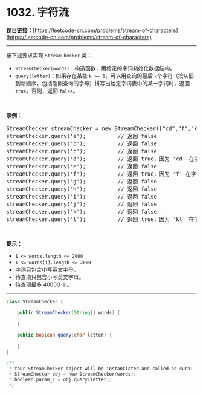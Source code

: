 # 1032. 字符流

**题目链接：**[https://leetcode-cn.com/problems/stream-of-characters](https://leetcode-cn.com/problems/stream-of-characters)

---

<div class="content__1Y2H">
 <div class="notranslate">
  <p>按下述要求实现 <code>StreamChecker</code> 类：</p> 
  <ul> 
   <li><code>StreamChecker(words)</code>：构造函数，用给定的字词初始化数据结构。</li> 
   <li><code>query(letter)</code>：如果存在某些 <code>k &gt;= 1</code>，可以用查询的最后 <code>k</code>个字符（按从旧到新顺序，包括刚刚查询的字母）拼写出给定字词表中的某一字词时，返回 <code>true</code>。否则，返回 <code>false</code>。</li> 
  </ul> 
  <p>&nbsp;</p> 
  <p><strong>示例：</strong></p> 
  <pre class="language-text">StreamChecker streamChecker = new StreamChecker(["cd","f","kl"]); // 初始化字典
streamChecker.query('a');          // 返回 false
streamChecker.query('b');          // 返回 false
streamChecker.query('c');          // 返回 false
streamChecker.query('d');          // 返回 true，因为 'cd' 在字词表中
streamChecker.query('e');          // 返回 false
streamChecker.query('f');          // 返回 true，因为 'f' 在字词表中
streamChecker.query('g');          // 返回 false
streamChecker.query('h');          // 返回 false
streamChecker.query('i');          // 返回 false
streamChecker.query('j');          // 返回 false
streamChecker.query('k');          // 返回 false
streamChecker.query('l');          // 返回 true，因为 'kl' 在字词表中。</pre> 
  <p>&nbsp;</p> 
  <p><strong>提示：</strong></p> 
  <ul> 
   <li><code>1 &lt;= words.length &lt;= 2000</code></li> 
   <li><code>1 &lt;= words[i].length &lt;= 2000</code></li> 
   <li>字词只包含小写英文字母。</li> 
   <li>待查项只包含小写英文字母。</li> 
   <li>待查项最多 40000 个。</li> 
  </ul> 
 </div>
</div>

---

```java
class StreamChecker {

    public StreamChecker(String[] words) {
        
    }
    
    public boolean query(char letter) {
        
    }
}

/**
 * Your StreamChecker object will be instantiated and called as such:
 * StreamChecker obj = new StreamChecker(words);
 * boolean param_1 = obj.query(letter);
 */
```